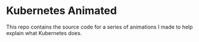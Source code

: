 # Kubernetes Animated

This repo contains the source code for a series of animations I made to help
explain what Kubernetes does.
